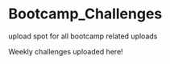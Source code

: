 # Bootcamp_Challenges
upload spot for all bootcamp related uploads

Weekly challenges uploaded here!
